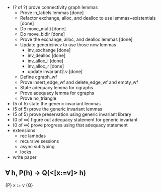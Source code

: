 * (? of ?) prove connectivity graph lemmas
  - Prove in_labels lemmas [done]
  - Refactor exchange, alloc, and dealloc to use lemmas+existentials [done]
  - Do move_multi [done]
  - Do move_bidir [done]
  - Prove the exchange, alloc, and dealloc lemmas [done]
  - Update genericinv.v to use those new lemmas
    + inv_exchange [done]
    + inv_dealloc [done]
    + inv_alloc_l [done]
    + inv_alloc_r [done]
    + update invariant2.v [done]
  - Define cgraph_wf
  - Prove insert_edge_wf and delete_edge_wf and empty_wf
  - State adequacy lemma for cgraphs
  - Prove adequacy lemma for cgraphs
  - Prove no_triangle
* (5 of 5) state the generic invariant lemmas
* (5 of 5) prove the generic invariant lemmas
* (5 of 5) prove preservation using generic invariant library
* (0 of ∞) figure out adequacy statement for generic invariant
* (0 of ∞) prove progress using that adequacy statement
* extensions
  - rec lambdas
  - recursive sessions
  - async subtyping
  - locks
* write paper

 ∀ h, P(h) -> Q(<[x:=v]> h)
-----------------------
   {P} x := v {Q}